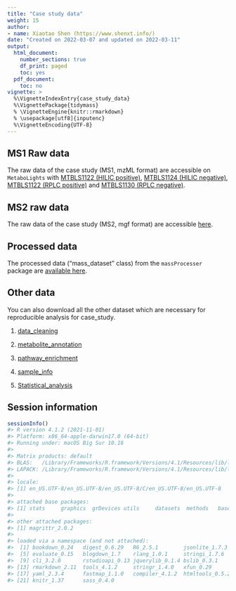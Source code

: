 ```yaml
---
title: "Case study data"
weight: 15
author:
- name: Xiaotao Shen (https://www.shenxt.info/)
date: "Created on 2022-03-07 and updated on 2022-03-11"
output:
  html_document:
    number_sections: true
    df_print: paged
    toc: yes
  pdf_document:
    toc: no
vignette: >
  %\VignetteIndexEntry{case_study_data}
  %\VignettePackage{tidymass}
  % \VignetteEngine{knitr::rmarkdown}
  % \usepackage[utf8]{inputenc}
  %\VignetteEncoding{UTF-8}
---
```




## MS1 Raw data

The raw data of the case study (MS1, mzML format) are accessible on `MetaboLights` with [MTBLS1122 (HILIC positive)](https://www.ebi.ac.uk/metabolights/MTBLS1122), [MTBLS1124 (HILIC negative)](https://www.ebi.ac.uk/metabolights/MTBLS1124/descriptors), [MTBLS1122 (RPLC positive)](https://www.ebi.ac.uk/metabolights/MTBLS1129/descriptors) and [MTBLS1130 (RPLC negative)](https://www.ebi.ac.uk/metabolights/MTBLS1130/descriptors).

## MS2 raw data

The raw data of the case study (MS2, mgf format) are accessible [here](https://drive.google.com/file/d/1fR75tWp9jqp8vuWq85GvDGJ864Pb6AH2/view?usp=sharing).

## Processed data

The processed data (“mass_dataset” class) from the `massProcesser` package are [available here](https://drive.google.com/file/d/1BxILAJYAHBiIKLKaAcsTY-tgMCWV2YcO/view?usp=sharing).

## Other data

You can also download all the other dataset which are necessary for reproducible analysis for case_study.

1. [data_cleaning](https://drive.google.com/file/d/1Rg5wzSrIQm5i4Eb6TyK5MrOs342UbOPK/view?usp=sharing)

2. [metabolite_annotation](https://drive.google.com/file/d/1lht4LAG8VKGHqRceslPUc-dZVm72o7eD/view?usp=sharing)

3. [pathway_enrichment](https://drive.google.com/file/d/1ysz9opVjiCVNpLC0R75O2SD56h_2EyPg/view?usp=sharing)

4. [sample_info](https://drive.google.com/file/d/1v47gH9jvcARIuG8DUwSY7RgC58msjNo2/view?usp=sharing)

5. [Statistical_analysis](https://drive.google.com/file/d/1V7U7R12Qpsh3QR3c82F9dGq9x4QxRcpj/view?usp=sharing)

## Session information


```r
sessionInfo()
#> R version 4.1.2 (2021-11-01)
#> Platform: x86_64-apple-darwin17.0 (64-bit)
#> Running under: macOS Big Sur 10.16
#> 
#> Matrix products: default
#> BLAS:   /Library/Frameworks/R.framework/Versions/4.1/Resources/lib/libRblas.0.dylib
#> LAPACK: /Library/Frameworks/R.framework/Versions/4.1/Resources/lib/libRlapack.dylib
#> 
#> locale:
#> [1] en_US.UTF-8/en_US.UTF-8/en_US.UTF-8/C/en_US.UTF-8/en_US.UTF-8
#> 
#> attached base packages:
#> [1] stats     graphics  grDevices utils     datasets  methods   base     
#> 
#> other attached packages:
#> [1] magrittr_2.0.2
#> 
#> loaded via a namespace (and not attached):
#>  [1] bookdown_0.24   digest_0.6.29   R6_2.5.1        jsonlite_1.7.3 
#>  [5] evaluate_0.15   blogdown_1.7    rlang_1.0.1     stringi_1.7.6  
#>  [9] cli_3.2.0       rstudioapi_0.13 jquerylib_0.1.4 bslib_0.3.1    
#> [13] rmarkdown_2.11  tools_4.1.2     stringr_1.4.0   xfun_0.29      
#> [17] yaml_2.3.4      fastmap_1.1.0   compiler_4.1.2  htmltools_0.5.2
#> [21] knitr_1.37      sass_0.4.0
```
